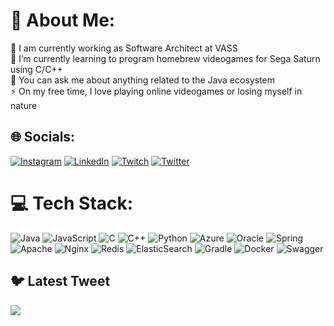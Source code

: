 # 💫 About Me:
🔭 I am currently working as Software Architect at VASS<br>🌱 I’m currently learning to program homebrew videogames for Sega Saturn using C/C++<br>💬 You can ask me about anything related to the Java ecosystem<br>⚡ On my free time, I love playing online videogames or losing myself in nature


## 🌐 Socials:
[![Instagram](https://img.shields.io/badge/Instagram-%23E4405F.svg?logo=Instagram&logoColor=white)](https://instagram.com/dmerchang) [![LinkedIn](https://img.shields.io/badge/LinkedIn-%230077B5.svg?logo=linkedin&logoColor=white)](https://linkedin.com/in/danielmerchangarcia) [![Twitch](https://img.shields.io/badge/Twitch-%239146FF.svg?logo=Twitch&logoColor=white)](https://twitch.tv/dmerchang) [![Twitter](https://img.shields.io/badge/Twitter-%231DA1F2.svg?logo=Twitter&logoColor=white)](https://twitter.com/dmerchang) 

# 💻 Tech Stack:
![Java](https://img.shields.io/badge/java-%23ED8B00.svg?style=for-the-badge&logo=java&logoColor=white) ![JavaScript](https://img.shields.io/badge/javascript-%23323330.svg?style=for-the-badge&logo=javascript&logoColor=%23F7DF1E) ![C](https://img.shields.io/badge/c-%2300599C.svg?style=for-the-badge&logo=c&logoColor=white) ![C++](https://img.shields.io/badge/c++-%2300599C.svg?style=for-the-badge&logo=c%2B%2B&logoColor=white) ![Python](https://img.shields.io/badge/python-3670A0?style=for-the-badge&logo=python&logoColor=ffdd54) ![Azure](https://img.shields.io/badge/azure-%230072C6.svg?style=for-the-badge&logo=azure-devops&logoColor=white) ![Oracle](https://img.shields.io/badge/Oracle-F80000?style=for-the-badge&logo=oracle&logoColor=white) ![Spring](https://img.shields.io/badge/spring-%236DB33F.svg?style=for-the-badge&logo=spring&logoColor=white) ![Apache](https://img.shields.io/badge/apache-%23D42029.svg?style=for-the-badge&logo=apache&logoColor=white) ![Nginx](https://img.shields.io/badge/nginx-%23009639.svg?style=for-the-badge&logo=nginx&logoColor=white) ![Redis](https://img.shields.io/badge/redis-%23DD0031.svg?style=for-the-badge&logo=redis&logoColor=white) ![ElasticSearch](https://img.shields.io/badge/-ElasticSearch-005571?style=for-the-badge&logo=elasticsearch) ![Gradle](https://img.shields.io/badge/Gradle-02303A.svg?style=for-the-badge&logo=Gradle&logoColor=white) ![Docker](https://img.shields.io/badge/docker-%230db7ed.svg?style=for-the-badge&logo=docker&logoColor=white) ![Swagger](https://img.shields.io/badge/-Swagger-%23Clojure?style=for-the-badge&logo=swagger&logoColor=white)

## 🐦 Latest Tweet
[![](https://gtce.itsvg.in/api?username=dmerchang)](https://github.com/VishwaGauravIn/github-twitter-card-embed)
